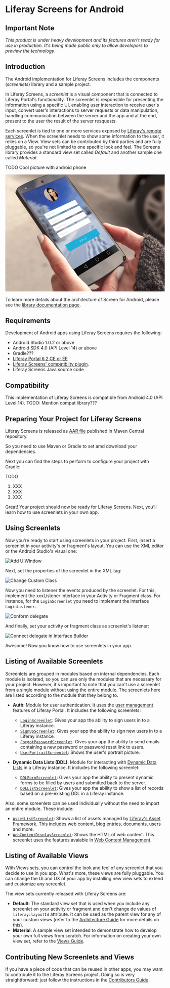 # Liferay Screens for Android

## Important Note

*This product is under heavy development and its features aren't ready for use in production. It's being made public only to allow developers to preview the technology*.

## Introduction

The Android implementation for Liferay Screens includes the components (*screenlets*) library and a sample project.

In Liferay Screens, a *screenlet* is a visual component that is connected to Liferay Portal's functionality. The screenlet is responsible for presenting the information using a specific UI, enabling user interaction to receive user's input, convert user's interactions to server requests or data manipulation, handling communication between the server and the app and at the end, present to the user the result of the server resquests.

Each screenlet is tied to one or more services exposed by [Liferay's remote services](https://www.liferay.com/documentation/liferay-portal/6.2/development/-/ai/accessing-services-remotely-liferay-portal-6-2-dev-guide-05-en). When the screenlet needs to show some information to the user, it relies on a View. View sets can be contributed by third parties and are fully pluggable, so you're not limited to one specific look and feel. The Screens library provides a standard view set called *Default* and another sample one called *Material*.

TODO Cool picture with android phone

![The SignUp screenlet using Default and Flat7 themes](Documentation/Images/screens-phone2.png)

To learn more details about the architecture of Screen for Android, please see the [library documentation page](library/README.md).

## Requirements

Development of Android apps using Liferay Screens requires the following: 

  - Android Studio 1.0.2 or above
  - Android SDK 4.0 (API Level 14) or above
  - Gradle???
  - [Liferay Portal 6.2 CE or EE](http://www.liferay.com/downloads/liferay-portal/available-releases)
  - [Liferay Screens' compatiblity plugin](https://github.com/liferay/liferay-screens/tree/master/portal). 
  - Liferay Screens Java source code


## Compatibility

This implementation of Liferay Screens is compatible from Android 4.0 (API Level 14). 
TODO: Mention compat library???

## Preparing Your Project for Liferay Screens

Liferay Screens is released as [AAR file](http://tools.android.com/tech-docs/new-build-system/aar-format) published in Maven Central repository. 

So you need to use Maven or Gradle to set amd download your dependencies.

Next you can find the steps to perform to configure your project with Gradle:

TODO
1. XXX
2. XXX
3. XXX

Great! Your project should now be ready for Liferay Screens. Next, you'll learn how to use screenlets in your own app.

## Using Screenlets

Now you're ready to start using screenlets in your project. First, insert a screenlet in your activity's or fragment's layout. You can use the XML editor or the Android Studio's visual one:

![Add UIWindow](Documentation/Images/add-uiwindow.png "Add UIWindow")

Next, set the properties of the screenlet in the XML tag:

![Change Custom Class](Documentation/Images/custom-class.png "Change Custom Class")

Now you need to listener the events produced by the screenlet. For this, implement the xxxListener interface in your Activity or Fragment class. For instance, for the `LoginScreenlet` you need to implement the interface `LoginListener`.

![Conform delegate](Documentation/Images/conform-delegate.png "Conform delegate")

And finally, set your activity or fragment class as screenlet's listener:

![Connect delegate in Interface Builder](Documentation/Images/xcode-delegate.png "Connect delegate in Interface Builder")

Awesome! Now you know how to use screenlets in your app.

## Listing of Available Screenlets

Screenlets are grouped in modules based on internal dependencies. Each module is isolated, so you can use only the modules that are necessary for your project. However, it's important to note that you can't use a screenlet from a single module without using the entire module. The screenlets here are listed according to the module that they belong to.

- **Auth**: Module for user authentication. It uses the [user management](https://dev.liferay.com/discover/portal/-/knowledge_base/6-2/user-management) features of Liferay Portal. It includes the following screenlets:

	- [`LoginScreenlet`](documentation/LoginScreenlet.md): Gives your app the ability to sign users in to a Liferay instance.
	- [`SignUpScreenlet`](documentation/SignUpScreenlet.md): Gives your app the ability to sign new users in to a Liferay instance.
	- [`ForgotPasswordScreenlet`](documentation/ForgotPasswordScreenlet.md): Gives your app the ability to send emails containing a new password or password reset link to users.
	- [`UserPortraitScreenlet`](documentation/UserPortraitScreenlet.md): Shows the user's portrait picture.

- **Dynamic Data Lists (DDL)**: Module for interacting with [Dynamic Data Lists](https://dev.liferay.com/discover/portal/-/knowledge_base/6-2/using-web-forms-and-dynamic-data-lists) in a Liferay instance. It includes the following screenlet:

	- [`DDLFormScreenlet`](documentation/DDLFormScreenlet.md): Gives your app the ability to present dynamic forms to be filled by users and submitted back to the server.
	- [`DDLListScreenlet`](documentation/DDLListScreenlet.md): Gives your app the ability to show a list of records based on a pre-existing DDL in a Liferay instance.

Also, some screenlets can be used individually without the need to import an entire module. These include:

- [`AssetListScreenlet`](documentation/AssetListScreenlet.md): Shows a list of assets managed by [Liferay's Asset Framework](https://www.liferay.com/documentation/liferay-portal/6.2/development/-/ai/asset-framework-liferay-portal-6-2-dev-guide-06-en). This includes web content, blog entries, documents, users and more.
- [`WebContentDisplayScreenlet`](Documentation/WebContentDisplayScreenlet.md): Shows the HTML of web content. This screenlet uses the features avaiable in [Web Content Management](https://dev.liferay.com/discover/portal/-/knowledge_base/6-2/web-content-management).

## Listing of Available Views

With Views sets, you can control the look and feel of any screenlet that you decide to use in you app. What's more, these views are fully pluggable. You can change the UI and UX of your app by installing new view sets to extend and customize any screenlet.

The view sets currently released with Liferay Screens are:

- **Default**: The standard view set that is used when you include any screenlet on your activity or fragment and don't change de values of `liferay:layoutId` attribute. It can be used as the parent view for any of your custom views (refer to the [Architecture Guide](Documentation/architecture.md#view-layer) for more details on this).
- **Material**: A sample view set intended to demonstrate how to develop your own full views from scratch. For information on creating your own view set, refer to the [Views Guide](Documentation/views.md).

## Contributing New Screenlets and Views

If you have a piece of code that can be reused in other apps, you may want to contribute it to the Liferay Screens project. Doing so is very straightforward: just follow the instructions in the [Contributors Guide](https://github.com/liferay/liferay-screens/tree/master/CONTRIBUTING.md).

